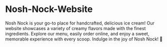 # Nosh-Nock-Website
Nosh Nock is your go-to place for handcrafted, delicious ice cream! Our website showcases a variety of creamy flavors made with the finest ingredients. Explore our menu, easily order online, and enjoy a sweet, memorable experience with every scoop. Indulge in the joy of Nosh Nock! 🍦
